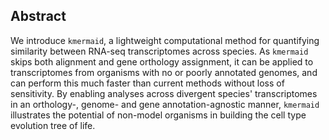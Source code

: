 ## Abstract

We introduce `kmermaid`, a lightweight computational method for quantifying similarity between RNA-seq transcriptomes across species.
As `kmermaid` skips both alignment and gene orthology assignment, it can be applied to transcriptomes from organisms with no or poorly annotated genomes, and can perform this much faster than current methods without loss of sensitivity.
By enabling analyses across divergent species' transcriptomes in an orthology-, genome- and gene annotation-agnostic manner, `kmermaid` illustrates the potential of non-model organisms in building the cell type evolution tree of life.
